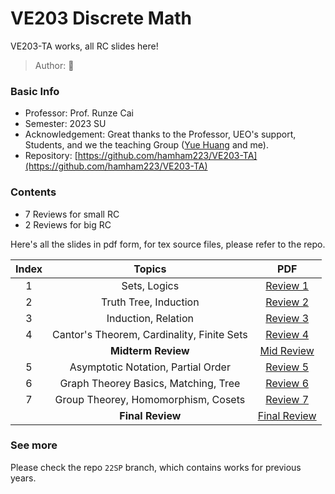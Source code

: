 # VE203 Discrete Math
VE203-TA works, all RC slides here!
> Author: :hamster:

### Basic Info

+ Professor: Prof. Runze Cai
+ Semester: 2023 SU
+ Acknowledgement: Great thanks to the Professor, UEO's support, Students, and we the teaching Group ([Yue Huang](https://github.com/h-yyyue) and me).
+ Repository: [https://github.com/hamham223/VE203-TA](https://github.com/hamham223/VE203-TA)

### Contents

+ 7 Reviews for small RC
+ 2 Reviews for big RC

Here's all the slides in pdf form, for tex source files, please refer to the repo.

|Index|   Topics                                 |   PDF                                |
|:---:|:----------------------------------------:|:------------------------------------:|
|  1  |Sets, Logics                              |[Review 1](assets/VE203/Review_01.pdf)|
|  2  |Truth Tree, Induction                     |[Review 2](assets/VE203/Review_02.pdf)|
|  3  |Induction, Relation                       |[Review 3](assets/VE203/Review_03.pdf)|
|  4  |Cantor's Theorem, Cardinality, Finite Sets|[Review 4](assets/VE203/Review_04.pdf)|
|     |**Midterm Review**                        |[Mid Review](assets/VE203/Mid.pdf)    |
|  5  |Asymptotic Notation, Partial Order        |[Review 5](assets/VE203/Review_05.pdf)|
|  6  |Graph Theorey Basics, Matching, Tree      |[Review 6](assets/VE203/Review_06.pdf)|
|  7  |Group Theorey, Homomorphism, Cosets       |[Review 7](assets/VE203/Review_07.pdf)|
|     |**Final Review**                          |[Final Review](assets/VE203/Final.pdf)|

### See more

Please check the repo `22SP` branch, which contains works for previous years.
